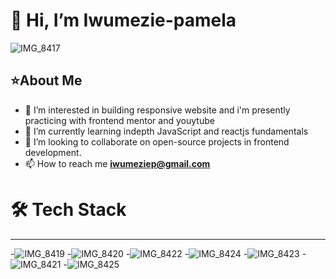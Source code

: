 # 👋 Hi, I’m Iwumezie-pamela
 ![IMG_8417](https://user-images.githubusercontent.com/106850538/205906773-bea63f8f-6463-42f0-b856-f03cebfca39e.GIF)
 
## ⭐️About Me
- 👀 I’m interested in building responsive website and i'm presently practicing with frontend mentor and youytube
- 🌱 I’m currently learning indepth JavaScript and reactjs fundamentals
- 💞️  I’m looking to collaborate on open-source projects in frontend development.
- 📫 How to reach me **iwumeziep@gmail.com**

# 🛠 Tech Stack
----------------------------------------------------------------------------------------------------------
-![IMG_8419](https://user-images.githubusercontent.com/106850538/205908853-d0641f51-1137-4182-81c8-5ba822deaf23.jpg)
-![IMG_8420](https://user-images.githubusercontent.com/106850538/205909025-b121dcf6-cc10-43f0-a4ec-b0f642a45bd4.jpg)
-![IMG_8422](https://user-images.githubusercontent.com/106850538/205909044-c62647ff-0c08-40e5-81e4-c15e58cfbbb9.jpg)
-![IMG_8424](https://user-images.githubusercontent.com/106850538/205909065-350faf4b-39dd-4923-8876-7a49427dccf7.jpg)
-![IMG_8423](https://user-images.githubusercontent.com/106850538/205909126-8a679682-fa52-4b3e-ab69-eb547e30f7bf.jpg)
-![IMG_8421](https://user-images.githubusercontent.com/106850538/205909182-8aa1effd-078b-4610-81e5-ef07f8bbb4f1.jpg)
-![IMG_8425](https://user-images.githubusercontent.com/106850538/205909201-41cb4166-0379-4ea0-8d1f-67b2f35ac7d8.jpg)

<!---
Iwumezie-pamela/Iwumezie-pamela is a ✨ special ✨ repository because its `README.md` (this file) appears on your GitHub profile.
You can click the Preview link to take a look at your changes.
--->
